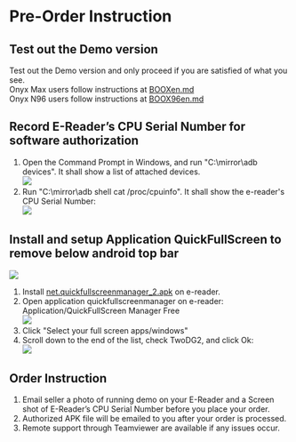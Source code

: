 # Pre-Order Instruction #
## Test out the Demo version ##
Test out the Demo version and only proceed if you are satisfied of what you see.  
Onyx Max users follow instructions at [BOOXen.md](
https://github.com/nahtethan/dxg-display/blob/master/BOOXen.md)  
Onyx N96 users follow instructions at [BOOX96en.md](
https://github.com/nahtethan/dxg-display/blob/master/e-reader/BOOX96en.md)
## Record E-Reader’s CPU Serial Number for software authorization ##
1. Open the Command Prompt in Windows, and run "C:\mirror\adb devices". It shall show a list of attached devices.  
![](https://github.com/nahtethan/dxg-display/blob/master/99-pictures/adb.jpg)
2. Run "C:\mirror\adb shell cat  /proc/cpuinfo". It shall show the e-reader's CPU Serial Number:  
![](https://github.com/nahtethan/dxg-display/blob/master/99-pictures/cpu.jpg)
## Install and setup Application QuickFullScreen to remove below android top bar ##
![](https://github.com/nahtethan/dxg-display/blob/master/99-pictures/topbar.jpg)  
1. Install [net.quickfullscreenmanager_2.apk](https://www.hi-pda.com/forum/attachment.php?aid=MjkzNjIzOHw4ZWU2MDZjOHwxNDkwMTYyMzMxfDMxYTdQZWFycDNPSTN3QmRJOGlTRkVVYlQ0bDVKdWJEMHdBa0YzSFNHbVZYQytJ) on e-reader.   
2. Open application quickfullscreenmanager on e-reader: Application/QuickFullScreen Manager Free  
![](https://github.com/nahtethan/dxg-display/blob/master/99-pictures/quick.jpg)
3. Click "Select your full screen apps/windows"  
4. Scroll down to the end of the list, check TwoDG2, and click Ok:  
![](https://github.com/nahtethan/dxg-display/blob/master/99-pictures/quickfull.jpg)
## Order Instruction ##
1. Email seller a photo of running demo on your E-Reader and a Screen shot of E-Reader’s CPU Serial Number before you place your order.
2. Authorized APK file will be emailed to you after your order is processed.
3. Remote support through Teamviewer are available if any issues occur.